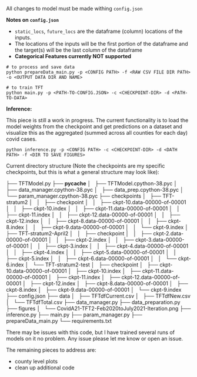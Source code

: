 All changes to model must be made withing `config.json`

<b> Notes on `config.json` </b>
+ `static_locs`, `future_locs` are the dataframe (column) locations of the inputs.
+ The locations of the inputs will be the first portion of the dataframe and the target(s) will be the last column of the dataframe
+ <b> Categorical Features currently NOT supported </b>


```
# to process and save data
python prepareData_main.py -p <CONFIG PATH> -f <RAW CSV FILE DIR PATH> -o <OUTPUT DATA DIR AND NAME>
```

```
# to train TFT
python main.py -p <PATH-TO-CONFIG.JSON> -c <CHECKPOINT-DIR> -d <PATH-TO-DATA>
```

<b> Inference: </b>

This piece is still a work in progress. The current functionality is to load the model weights from the checkpoint and get predictions on a dataset and visualize this as the aggregated (summed across all counties for each day) covid cases.

```
python inference.py -p <CONFIG PATH> -c <CHECKPOINT-DIR> -d <DATH PATH> -f <DIR TO SAVE FIGURES>
```

Current directory structure (Note the checkpoints are my specific checkpoints, but this is what a general structure may look like):

├── TFTModel.py
├── __pycache__
│   ├── TFTModel.cpython-38.pyc
│   ├── data_manager.cpython-38.pyc
│   ├── data_prep.cpython-38.pyc
│   └── param_manager.cpython-38.pyc
├── checkpoints
│   ├── TFT-stratum2
│   │   ├── checkpoint
│   │   ├── ckpt-10.data-00000-of-00001
│   │   ├── ckpt-10.index
│   │   ├── ckpt-11.data-00000-of-00001
│   │   ├── ckpt-11.index
│   │   ├── ckpt-12.data-00000-of-00001
│   │   ├── ckpt-12.index
│   │   ├── ckpt-8.data-00000-of-00001
│   │   ├── ckpt-8.index
│   │   ├── ckpt-9.data-00000-of-00001
│   │   └── ckpt-9.index
│   ├── TFT-stratum2-April2
│   │   ├── checkpoint
│   │   ├── ckpt-2.data-00000-of-00001
│   │   ├── ckpt-2.index
│   │   ├── ckpt-3.data-00000-of-00001
│   │   ├── ckpt-3.index
│   │   ├── ckpt-4.data-00000-of-00001
│   │   ├── ckpt-4.index
│   │   ├── ckpt-5.data-00000-of-00001
│   │   ├── ckpt-5.index
│   │   ├── ckpt-6.data-00000-of-00001
│   │   └── ckpt-6.index
│   └── TFT-stratum2-test
│       ├── checkpoint
│       ├── ckpt-10.data-00000-of-00001
│       ├── ckpt-10.index
│       ├── ckpt-11.data-00000-of-00001
│       ├── ckpt-11.index
│       ├── ckpt-12.data-00000-of-00001
│       ├── ckpt-12.index
│       ├── ckpt-8.data-00000-of-00001
│       ├── ckpt-8.index
│       ├── ckpt-9.data-00000-of-00001
│       └── ckpt-9.index
├── config.json
├── data
│   ├── TFTdfCurrent.csv
│   ├── TFTdfNew.csv
│   └── TFTdfTotal.csv
├── data_manager.py
├── data_preparation.py
├── figures
│   └── CovidA21-TFT2-Feb2020toJuly2021-Iteration.png
├── inference.py
├── main.py
├── param_manager.py
├── prepareData_main.py
└── requirements.txt


There may be issues with this code, but I have trained several runs of models on it no problem. Any issue please let me know or open an issue.

The remaining pieces to address are:
+ county level plots
+ clean up additional code
